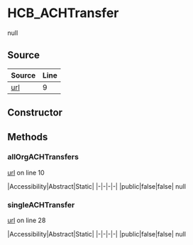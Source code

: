 # HCB_ACHTransfer

null
## Source
|Source|Line|
|-|-|
|[url](https://github.com/devramsean0/hcb.js/blob/97e0798/src/api_endpoints/ACH_transfer.ts#L9)|9|
## Constructor
## Methods
### allOrgACHTransfers
[url](https://github.com/devramsean0/hcb.js/blob/97e0798/src/api_endpoints/ACH_transfer.ts#L10) on line 10  

|Accessibility|Abstract|Static|
|-|-|-|-|
|public|false|false|
null

### singleACHTransfer
[url](https://github.com/devramsean0/hcb.js/blob/97e0798/src/api_endpoints/ACH_transfer.ts#L28) on line 28  

|Accessibility|Abstract|Static|
|-|-|-|-|
|public|false|false|
null

